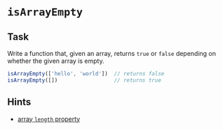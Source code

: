 # `isArrayEmpty`

## Task

Write a function that, given an array, returns `true` or `false` depending on whether the given array is empty.

```js
isArrayEmpty(['hello', 'world'])  // returns false
isArrayEmpty([])                  // returns true
```

## Hints

- [array `length` property](https://devdocs.io/javascript/global_objects/array/length)